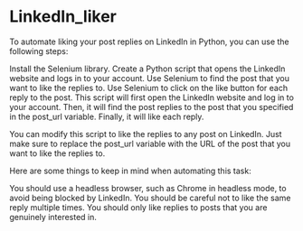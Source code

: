 # LinkedIn_liker

To automate liking your post replies on LinkedIn in Python, you can use the following steps:

Install the Selenium library.
Create a Python script that opens the LinkedIn website and logs in to your account.
Use Selenium to find the post that you want to like the replies to.
Use Selenium to click on the like button for each reply to the post.
This script will first open the LinkedIn website and log in to your account. Then, it will find the post replies to the post that you specified in the post_url variable. Finally, it will like each reply.

You can modify this script to like the replies to any post on LinkedIn. Just make sure to replace the post_url variable with the URL of the post that you want to like the replies to.

Here are some things to keep in mind when automating this task:

You should use a headless browser, such as Chrome in headless mode, to avoid being blocked by LinkedIn.
You should be careful not to like the same reply multiple times.
You should only like replies to posts that you are genuinely interested in.
